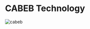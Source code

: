 # CABEB Technology
![cabeb](https://user-images.githubusercontent.com/82064724/189453650-bfdcdcaa-027c-429a-a753-55498b2344b4.png)
